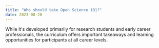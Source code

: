 ```yaml
---
title: "Who should take Open Science 101?"
date: 2023-08-20
---
```


While it's developed primarily for research students and early career professionals, the curriculum offers important takeaways and learning opportunities for participants at all career levels.